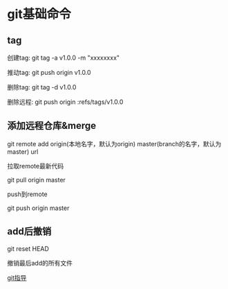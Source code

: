 # git基础命令

## tag

创建tag:
git tag -a v1.0.0 -m "xxxxxxxx"

推动tag:
git push origin v1.0.0

删除tag:
git tag -d v1.0.0

删除远程:
git push origin :refs/tags/v1.0.0

## 添加远程仓库&merge

git remote add origin(本地名字，默认为origin) master(branch的名字，默认为master) url

拉取remote最新代码

git pull origin master

push到remote

git push origin master

## add后撤销

git reset HEAD

撤销最后add的所有文件


[git指导](https://www.cnblogs.com/yuqing-wei/p/5487713.html)
